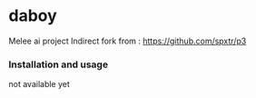# daboy
Melee ai project
Indirect fork from : https://github.com/spxtr/p3

### Installation and usage
not available yet